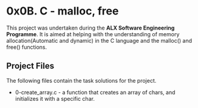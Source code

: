 # 0x0B. C - malloc, free

This project was undertaken during the **ALX Software Engineering Programme**. It is
aimed at helping with the understanding of memory allocation(Automatic and dynamic) in the C language
and the malloc() and free() functions.

## Project Files
The following files contain the task solutions for the project.

- 0-create_array.c - a function that creates an array of chars, and initializes it with a specific char.


